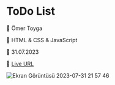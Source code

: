 <h1>ToDo List</h1>

<p>🏹 Ömer Toyga</p>
<p>🏹 HTML & CSS & JavaScript</p>
<p>🏹 31.07.2023</p>
<p>🏹 <a href="to-do-list-xleyzor.vercel.app">Live URL</a> </p>



![Ekran Görüntüsü 2023-07-31 21 57 46](https://github.com/xleyzor/ToDo-List/assets/122406455/e85d33ac-82bc-49a1-a1d8-d078f66bc852)



